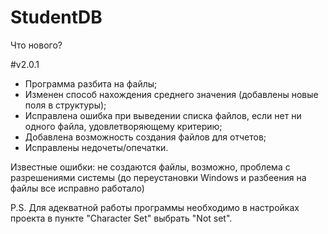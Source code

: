 # StudentDB
Что нового?

#v2.0.1
* Программа разбита на файлы;
* Изменен способ нахождения среднего значения (добавлены новые поля в структуры);
* Исправлена ошибка при выведении списка файлов, если нет ни одного файла, удовлетворяющему критерию;
* Добавлена возможность создания файлов для отчетов;
* Исправлены недочеты/опечатки.

Известные ошибки: не создаются файлы, возможно, проблема с разрешениями системы (до переустановки Windows и разбеения на файлы все исправно работало)

P.S. Для адекватной работы программы необходимо в настройках проекта в пункте "Character Set" выбрать "Not set".
